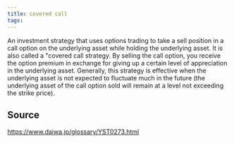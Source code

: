 ```yaml
---
title: covered call
tags: 
---
```


An investment strategy that uses options trading to take a sell position in a call option on the underlying asset while holding the underlying asset. It is also called a "covered call strategy. By selling the call option, you receive the option premium in exchange for giving up a certain level of appreciation in the underlying asset. Generally, this strategy is effective when the underlying asset is not expected to fluctuate much in the future (the underlying asset of the call option sold will remain at a level not exceeding the strike price).

## Source
https://www.daiwa.jp/glossary/YST0273.html